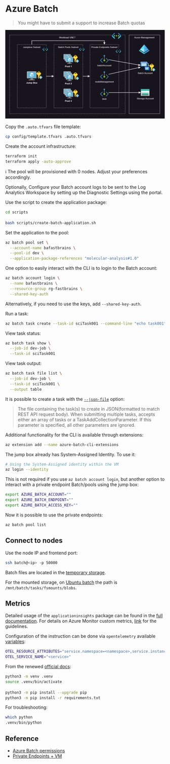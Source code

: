 # Azure Batch

> You might have to submit a support to increase Batch quotas

<img src=".docs/batch.png" />

Copy the `.auto.tfvars` file template:

```sh
cp config/template.tfvars .auto.tfvars
```

Create the account infrastructure:

```sh
terraform init
terraform apply -auto-approve
```

ℹ️ The pool will be provisioned with 0 nodes. Adjust your preferences accordingly.

Optionally, Configure your Batch account logs to be sent to the Log Analytics Workspace by setting up the Diagnostic Settings using the portal.

Use the script to create the application package:

```sh
cd scripts

bash scripts/create-batch-application.sh
```

Set the application to the pool:

```sh
az batch pool set \
  --account-name bafastbrains \
  --pool-id dev \
  --application-package-references "molecular-analysis#1.0"
```

One option to easily interact with the CLI is to login to the Batch account:

```sh
az batch account login \
  --name bafastbrains \
  --resource-group rg-fastbrains \
  --shared-key-auth
```

Alternatively, if you need to use the keys, add `--shared-key-auth`.

Run a task:

```sh
az batch task create --task-id sciTask001 --command-line "echo task001" --job-id dev-job
```

View task status:

```sh
az batch task show \
  --job-id dev-job \
  --task-id sciTask001
```

View task output:

```sh
az batch task file list \
  --job-id dev-job \
  --task-id sciTask001 \
  --output table
```

It is possible to create a task with the [`--json-file`][1] option:

> The file containing the task(s) to create in JSON(formatted to match REST API request body). When submitting multiple tasks, accepts either an array of tasks or a TaskAddCollectionParameter. If this parameter is specified, all other parameters are ignored.

Additional functionality for the CLI is available through extensions:

```sh
az extension add --name azure-batch-cli-extensions
```

The jump box already has System-Assigned Identity. To use it:

```sh
# Using the System-Assigned identity within the VM
az login --identity
```

This is not required if you use `az batch account login`, but another option to interact with a private endpoint Batch/pools using the jump box:

```sh
export AZURE_BATCH_ACCOUNT=""
export AZURE_BATCH_ENDPOINT=""
export AZURE_BATCH_ACCESS_KEY=""
```

Now it is possible to use the private endpoints:

```sh
az batch pool list
```

## Connect to nodes

Use the node IP and frontend port:

```sh
ssh batch@<ip> -p 50000
```

Batch files are located in the [temporary storage][2].

For the mounted storage, on [Ubuntu batch][3] the path is `/mnt/batch/tasks/fsmounts/blobs`.

## Metrics

Detailed usage of the `applicationinsights` package can be found in the [full documentation][5]. For details on Azure Monitor custom metrics, [link][6] for the guidelines.

Configuration of the instruction can be done via `opentelemetry` available [variables][7]:

```sh
OTEL_RESOURCE_ATTRIBUTES="service.namespace=<namespace>,service.instance.id=<instance>"
OTEL_SERVICE_NAME="<service>"
```

From the renewed [official docs][4]:

```sh
python3 -m venv .venv
source .venv/bin/activate

python3 -m pip install --upgrade pip
python3 -m pip install -r requirements.txt
```

For troubleshooting:

```sh
which python
.venv/bin/python
```


## Reference

- [Azure Batch permissions](https://techcommunity.microsoft.com/t5/azure-paas-blog/the-usage-of-managed-identity-in-the-azure-batch-account-and/ba-p/3607014)
- [Private Endpoints + VM](https://learn.microsoft.com/en-us/troubleshoot/azure/general/azure-batch-pool-creation-failure#cause-1-public-network-access-is-disabled-but-batch-account-doesnt-have-private-endpoint)

[1]: https://learn.microsoft.com/en-us/cli/azure/batch/task?view=azure-cli-latest#az-batch-task-create
[2]: https://learn.microsoft.com/en-us/azure/batch/files-and-directories
[3]: https://learn.microsoft.com/en-us/azure/batch/virtual-file-mount?tabs=linux
[4]: https://packaging.python.org/en/latest/guides/installing-using-pip-and-virtual-environments/
[5]: https://shipit.dev/python-appinsights/
[6]: https://learn.microsoft.com/en-us/azure/azure-monitor/essentials/metrics-custom-overview
[7]: https://learn.microsoft.com/en-us/azure/azure-monitor/app/opentelemetry-configuration?tabs=python
